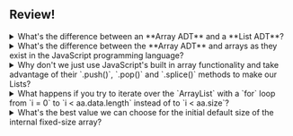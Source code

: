 
## Review!
<details>
  <summary>
    What's the difference between an **Array ADT** and a **List ADT**?
  </summary>
  <br />
  <p>
    Arrays and lists both store values at numerical indexes. Arrays have a
    fixed size that's created once as the array is created an never changes.
  </p>
  <p>
    The List ADT supports more functionality than the Array ADT. The size of a
    list can grow and shrink with time. Internally, a list implements itself by
    having a fixed-size array. This array is hidden to the user so they don't
    have to deal with manually growing and shrinking the Array inside the List
    themselves.
  </p>
</details>

<details>
  <summary>
    What's the difference between the **Array ADT** and arrays as they exist in
    the JavaScript programming language?
  </summary>
  <br />
  <p>
    **Answer:** The arrays in JavaScript have lots of extra functionality beyond
    the simple operations defined in the Array ADT specification. JavaScript
    does this because it's practical and easy for programmers to use. JavaScript
    basically has malleable size-changing lists and calls them arrays because
    they can behave as arrays if users choose to treat them like arrays.
  </p>
</details>

<details>
  <summary>
    Why don't we just use JavaScript's built in array functionality and take
    advantage of their `.push()`, `.pop()` and `.splice()` methods to make our
    Lists?
  </summary>
  <br />
  <p>
    We're actually learning how `.push()`, `.pop()` and `.splice()` work under
    the hood! By building up our own List data structure using only the read
    and write operations on an array we're learning how JavaScript itself
    is able to provide us with this functionality.
  </p>
</details>

<details>
  <summary>
    What happens if you try to iterate over the `ArrayList` with a `for` loop
    from `i = 0` to `i < aa.data.length` instead of to `i < aa.size`?
  </summary>
  <br />
  <p>
    The `size` variable represents how much of the internal
    fixed-size array the list is using. The array will have lots of values that
    say `undefined` if we try to print something in the list at an index higher
    than `size`.
  </p>

  <p>Really, no one using our class (including ourselves!) should ever refer to
  `aa.data`. Programmers using our class should interact with our data structure
  through the methods we provide, like always using `.get()` and never using
  `aa.data[i]`.</p>
</details>

<details>
  <summary>
    What's the best value we can choose for the initial default size of the
    internal fixed-size array?
  </summary>
  <br />
  <p>
    Trick question. There's really no ultimate *best* value. It
    really depends on the amount of data you're dealing with at the moment.
    The class itself should be designed so it doesn't have to worry about
    what size of data you're working with. If it starts small it will eventually
    keep doubling itself until it's at the size it needs to be.
  </p>
  <p>
    Choosing `10` or `100` seems like a safe bet. Choosing `1` would be a silly
    choice because someone using a list probably certainly wants more than one
    thing in it and it would need to immediately grow. Consider the size of
    arrays you've used in every program you've ever written. Are they usually
    small, or large?
  </p>
  <p>
    Ultimately, there's one small improvement we can make to the `ArrayList`
    class to solve this question of "how big should the array be at first?"
    We can rewrite our constructor so it accepts a `size` parameter. Now any
    user can decide if they want to use our own default value, or provide
    their own.
  </p>
</details>
